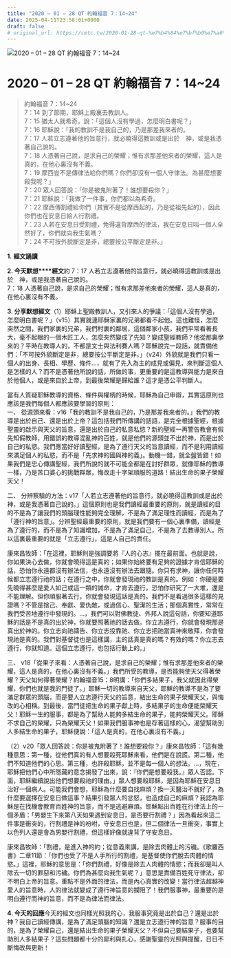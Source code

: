 ```yaml
---
title: "2020 – 01 – 28 QT 約翰福音 7：14~24"
date: 2025-04-11T23:58:01+0800
draft: false
# original_url: https://cmtc.tw/2020-01-28-qt-%e7%b4%84%e7%bf%b0%e7%a6%8f%e9%9f%b3-7%ef%bc%9a1424-2
---
```


![2020 – 01 – 28 QT 約翰福音 7：14\~24](/images/qt.jpg   "2020 – 01 – 28 QT 約翰福音 7：14\~24")

# 2020 – 01 – 28 QT 約翰福音 7：14\~24

> 約翰福音 7：14\~24  
> 7：14 到了節期，耶穌上殿裏去教訓人。  
> 7：15 猶太人就希奇，說：「這個人沒有學過，怎麼明白書呢？」  
> 7：16 耶穌說：「我的教訓不是我自己的，乃是那差我來者的。  
> 7：17 人若立志遵著他的旨意行，就必曉得這教訓或是出於　神，或是我憑著自己說的。  
> 7：18 人憑著自己說，是求自己的榮耀；惟有求那差他來者的榮耀，這人是真的，在他心裏沒有不義。  
> 7：19 摩西豈不是傳律法給你們嗎？你們卻沒有一個人守律法。為甚麼想要殺我呢？」  
> 7：20 眾人回答說：「你是被鬼附著了！誰想要殺你？」  
> 7：21 耶穌說：「我做了一件事，你們都以為希奇。  
> 7：22 摩西傳割禮給你們（其實不是從摩西起的，乃是從祖先起的），因此你們也在安息日給人行割禮。  
> 7：23 人若在安息日受割禮，免得違背摩西的律法，我在安息日叫一個人全然好了，你們就向我生氣嗎？  
> 7：24 不可按外貌斷定是非，總要按公平斷定是非。」

**1.** **經文誦讀**

**2. 今天默想****經文**約 7：17 人若立志遵著他的旨意行，就必曉得這教訓或是出於　神，或是我憑著自己說的。  
7：18 人憑著自己說，是求自己的榮耀；惟有求那差他來者的榮耀，這人是真的，在他心裏沒有不義。

**3. 分享默想經文**（1）耶穌上聖殿教訓人，又引來人的爭議：「這個人沒有學過，怎麼明白書呢？」（v15）其實就連耶穌家裏的兄弟都看不起他。這也難怪，怎麼突然之間，我們家裏的兄弟，我們村裏的鄰居，這個鄰家小孩，我們平常看著長大，毫不起眼的一個木匠工人，怎麼突然變成了先知？變成聖經教師？他從那裏學來的？平時在教導人的，不都是文士與法利賽人嗎？耶穌說完一段話，就責備他們：「不可按外貌斷定是非，總要按公平斷定是非。」（v24）外貌就是我們只看一個人的出身、長相、學歷、條件…，就有了先入為主的成見或偏見，來判斷這個人是怎樣的人？而不是憑著他所說的話，所做的事，更重要的是這教導與能力是來自於他個人，或是來自於上帝，到最後榮耀是歸給誰？這才是憑公平判斷人。

當有人質疑耶穌教導的資格、條件與權柄的時候，耶穌為自己申辯，其實這原則也應該是我們每個人都應該要學習的原則：  
一、 從源頭來看：v16「我的教訓不是我自己的，乃是那差我來者的。」我們的教導是出於自己、還是出於上帝？這包括我們所傳講的話語，是完全根據聖經，根據聖靈的啟示與天父的旨意，還是出於自己的私意私慾？新約聖經一再警告教會有假先知假教師，用錯誤的教導混亂神的百姓，就是他們的源頭並不出於神，而是出於自己的私慾。我們應當好好讀聖經，是為了遵行天父的旨意讀經，而不是利用讀經來滿足個人的私慾，而不是「先求神的國與神的義」。動機一錯，就全盤皆錯！如果我們是忠心傳講聖經，我們所說的就不可能全都是在討好群眾，就像耶穌的教導一樣，乃是苦口婆心的挑戰群眾，悔改走十字架順服的道路！結出生命的果子榮耀天父！

二、 分辨察驗的方法：v17「人若立志遵著他的旨意行，就必曉得這教訓或是出於　神，或是我憑著自己說的。」這個原則也是我們讀經最重要的原則，就是讀經的目的不是為了讓我們的頭腦理性能夠完全理解，不是為了滿足理性而讀經，而是為了「遵行神的旨意」。分辨聖經最重要的原則，就是我們要有一個心裏準備，讀經是為了遵行的，而不是為了知識增加，不是為了滿足自己，不是為了去教導別人。所以這裏最重要的就是「立志遵行」，這是人自己的責任。

康來昌牧師：「在這裡，耶穌則是強調要將『人的心志』擺在最前面。也就是說，你如果決心去做，你就會曉得這是真的；如果你始終要有足夠的證據才肯信耶穌的話，恐怕你永遠都沒有辦法信，也永遠沒有辦法去跟隨。你只有求神，讓你任何時候都立志遵行祂的話；在遵行之中，你就會發現祂的教訓是真的。例如：你硬是要先曉得甚麼是愛人如己或這一類的誡命，才肯去遵行，恐怕你研究了一大堆，還是不能理解。但你順服著去行，你就會發現這話是真的。我們不是看過很多這樣的見證嗎？不管是捨己、奉獻、愛仇敵，或過信心、聖潔的生活；那個真實性，常常在我們受苦地遵行中發現的。…，我們可以對佛教徒、外邦人說這句話，你要知道耶穌的話是不是真的出於神，你就要照著祂的話去做。你立志遵行，你就會發現那是真出於神的。你立志向祂禱告、你立志投靠祂、你立志把祂當真神來敬拜，你會發現祂是真的。我們對基督徒也是這樣講，主的話真是真的嗎？有效的嗎？你立志去遵行，你就知道。這個立志遵行，也包括行動上的。」

三、 v18「從果子來看：人憑著自己說，是求自己的榮耀；惟有求那差他來者的榮耀，這人是真的，在他心裏沒有不義。」我們所受的教導，是否能夠使天父得著榮耀？天父如何得著榮耀？約翰福音15：8明講：「你們多結果子，我父就因此得榮耀，你們也就是我的門徒了。」耶穌一切的教導來自天父，耶穌的教導不是為了要滿足群眾的頭腦，而是要人立志遵行天父的旨意，結出生命的果子榮耀天父，與悔改的心相稱。到最後，當門徒把生命的果子獻上時，多結果子的生命便能榮耀天父！耶穌一生的服事，都是為了幫助人能夠多結生命的果子，能夠榮耀天父。耶穌不求自己的榮耀，只為榮耀天父！如果我們服事神也是存著這樣的心，渴望幫助別人多結生命的果子，耶穌便說：「這人是真的，在他心裏沒有不義。」

（2）v20「眾人回答說：你是被鬼附著了！誰想要殺你？」康來昌牧師：「這有幾種意思：第一種，從他們真的有人想要殺死耶穌來看，他們是在說謊。第二種，他們不知道他們的心思。第三種，也許殺耶穌，並不是每一個人的想法。…，現在，耶穌把他們心中所隱藏的意念揭發了出來，說：『你們是想要殺我。』眾人否認。下面，耶穌繼續說出他們想要殺祂的理由。」眾人想要殺耶穌，是因為耶穌在安息日治好一個病人。可能我們會想，耶穌為什麼要自找麻煩？換一天醫治不就好了，為什麼要選擇在安息日做這事？結果引發眾人的忿怒，也造成自己的麻煩？我認為耶穌是在找機會教育百姓神的旨意，而不是逃避麻煩。耶穌點出百姓在行律法上的一個矛盾：「男嬰生下來第八天如果遇到安息日，是否要行割禮？」因為看起來這二件事是衝突的，行割禮是神的吩咐，守安息日也是，但二個律法一旦衝突，事實上以色列人還是會為男嬰行割禮，但這樣好像就違背了守安息日。

康來昌牧師：「割禮，是進入神的約；從意義來講，是除去肉體上的污穢。《歌羅西書》二章11節：「你們也受了不是人手所行的割禮，是基督使你們脫去肉體的情慾。」這裡，耶穌的意思是：「你們割禮，好像是除去人肉體的情慾；而我卻是叫人除去一切的罪惡和污穢。你們為甚麼向我生氣呢？」意思是責備百姓死守律法，卻不明白上帝的旨意。重點不是外面的律法，而是內心真實的改變！當行律法超越神愛人的旨意時，人的律法就變成了遵行神旨意的攔阻了！我們服事神，最重要的是明白遵行而神的旨意，而不是為律法而律法。

**4. 今天的回應**今天的經文也同樣光照我的心，我服事究竟是出於自己？還是出於神？我自己讀經傳講，是為了滿足頭腦的知識？還是立志遵行神的旨意？服事的目的，是為了榮耀自己，還是結出生命的果子榮耀天父？不但自己要結果子，也要幫助別人多結果子？這些問題都十分的犀利與扎心，感謝聖靈的光照與提醒，日日不斷悔改與更新！